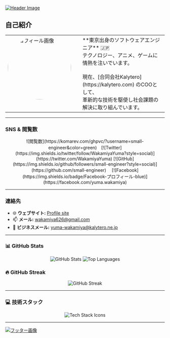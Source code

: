 [![Header Image](https://www.small-engineer.net/images/banner.webp)](https://www.small-engineer.net/)

## 自己紹介

<table>
  <tr>
    <td valign="top" width="220">
      <img src="https://www.small-engineer.net/images/profile.webp" alt="プロフィール画像" width="200" style="border-radius: 50%;">
    </td>
    <td valign="middle">
      **東京出身のソフトウェアエンジニア** 🇯🇵<br>
      テクノロジー、アニメ、ゲームに情熱を注いでいます。<br><br>
      現在、[合同会社Kalytero](https://kalytero.com) のCOOとして、<br>
      革新的な技術を駆使し社会課題の解決に取り組んでいます。
    </td>
  </tr>
</table>

---

### SNS & 閲覧数

<div align="center">
  ![閲覧数](https://komarev.com/ghpvc/?username=small-engineer&color=green)　[![Twitter](https://img.shields.io/twitter/follow/WakamiyaYuma?style=social)](https://twitter.com/WakamiyaYuma)  [![GitHub](https://img.shields.io/github/followers/small-engineer?style=social)](https://github.com/small-engineer) 　[![Facebook](https://img.shields.io/badge/Facebook-プロフィール-blue)](https://facebook.com/yuma.wakamiya)
</div>

---

### 連絡先

- 🌐 **ウェブサイト:** [Profile site](https://wakamiya.blog/)
- 📫 **メール:** [wakamiya626@gmail.com](mailto:wakamiya626@gmail.com)
- 🏢 **ビジネスメール:** [yuma-wakamiya@kalytero.ne.jp](mailto:yuma-wakamiya@kalytero.ne.jp)

---

### 📊 GitHub Stats

<div align="center">
  <img src="https://github-readme-stats.vercel.app/api?username=small-engineer&show_icons=true&theme=radical" alt="GitHub Stats" />
  <img src="https://github-readme-stats.vercel.app/api/top-langs/?username=small-engineer&layout=compact&theme=radical" alt="Top Languages" />
</div>

### 🔥 GitHub Streak

<div align="center">
  <img src="https://github-readme-streak-stats.herokuapp.com/?user=small-engineer&theme=radical" alt="GitHub Streak" />
</div>

---

### 💻 技術スタック

<p align="center">
  <img src="https://skillicons.dev/icons?i=js,ts,react,nodejs,html,css,python,docker,aws" alt="Tech Stack Icons" />
</p>

---

[![フッター画像](https://www.small-engineer.net/images/banner.webp)](https://www.small-engineer.net/)
